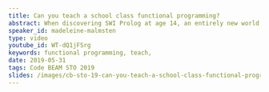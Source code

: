 ```yaml
---
title: Can you teach a school class functional programming?
abstract: When discovering SWI Prolog at age 14, an entirely new world was opening up in front of me. All of a sudden I could create whatever I wanted, and it was with that experience that I took on the challenge my colleague was throwing at me that Monday morning: Can you teach a school class functional programming?
speaker_id: madeleine-malmsten
type: video
youtube_id: WT-dQ1jFSrg
keywords: functional programming, teach,
date: 2019-05-31
tags: Code BEAM STO 2019
slides: /images/cb-sto-19-can-you-teach-a-school-class-functional-programming-madeleine-malmsten-compressed.pdf
---
```


